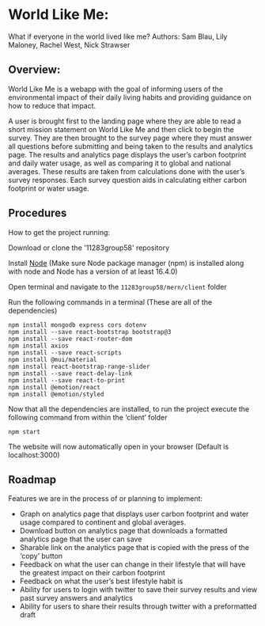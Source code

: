 # **World Like Me:**
What if everyone in the world lived like me?
Authors: Sam Blau, Lily Maloney, Rachel West, Nick Strawser

## Overview:
World Like Me is a webapp with the goal of informing users of the environmental impact of their daily living habits and providing guidance on how to reduce that impact.

A user is brought first to the landing page where they are able to read a short mission statement on World Like Me and then click to begin the survey. They are then brought to the survey page where they must answer all questions before submitting and being taken to the results and analytics page. The results and analytics page displays the user’s carbon footprint and daily water usage, as well as comparing it to global and national averages. 
These results are taken from calculations done with the user’s survey responses. Each survey question aids in calculating either carbon footprint or water usage.

## Procedures
How to get the project running:

Download or clone the '11283group58' repository

Install [Node](https://nodejs.org/en/) (Make sure Node package manager (npm) is installed along with node and Node has a version of at least 16.4.0)

Open terminal and navigate to the `11283group58/mern/client` folder

Run the following commands in a terminal (These are all of the dependencies)
```
npm install mongodb express cors dotenv
npm install --save react-bootstrap bootstrap@3
npm install --save react-router-dom
npm install axios
npm install --save react-scripts
npm install @mui/material
npm install react-bootstrap-range-slider
npm install --save react-delay-link
npm install --save react-to-print
npm install @emotion/react
npm install @emotion/styled
```

Now that all the dependencies are installed, to run the project execute the following command from within the ‘client’ folder
```
npm start
```
The website will now automatically open in your browser (Default is localhost:3000)

## Roadmap
Features we are in the process of or planning to implement:
- Graph on analytics page that displays user carbon footprint and water usage compared to continent and global averages.
- Download button on analytics page that downloads a formatted analytics page that the user can save
- Sharable link on the analytics page that is copied with the press of the ‘copy’ button
- Feedback on what the user can change in their lifestyle that will have the greatest impact on their carbon footprint
- Feedback on what the user’s best lifestyle habit is
- Ability for users to login with twitter to save their survey results and view past survey answers and analytics
- Ability for users to share their results through twitter with a preformatted draft
